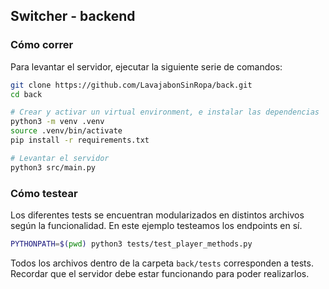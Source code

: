 ## Switcher - backend

### Cómo correr
Para levantar el servidor, ejecutar la siguiente serie de comandos:
```sh
git clone https://github.com/LavajabonSinRopa/back.git
cd back

# Crear y activar un virtual environment, e instalar las dependencias
python3 -m venv .venv
source .venv/bin/activate
pip install -r requirements.txt

# Levantar el servidor
python3 src/main.py
```

### Cómo testear
Los diferentes tests se encuentran modularizados en distintos archivos según la funcionalidad.
En este ejemplo testeamos los endpoints en sí.
```sh
PYTHONPATH=$(pwd) python3 tests/test_player_methods.py 
```
Todos los archivos dentro de la carpeta `back/tests` corresponden a tests.
Recordar que el servidor debe estar funcionando para poder realizarlos. 